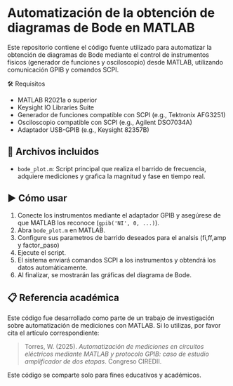 # Automatización de la obtención de diagramas de Bode en MATLAB

Este repositorio contiene el código fuente utilizado para automatizar la obtención de diagramas de Bode mediante el control de instrumentos físicos (generador de funciones y osciloscopio) desde MATLAB, utilizando comunicación GPIB y comandos SCPI.

🛠 Requisitos

- MATLAB R2021a o superior
- Keysight IO Libraries Suite
- Generador de funciones compatible con SCPI (e.g., Tektronix AFG3251)
- Osciloscopio compatible con SCPI (e.g., Agilent DSO7034A)
- Adaptador USB-GPIB (e.g., Keysight 82357B)

## 📂 Archivos incluidos

- `bode_plot.m`: Script principal que realiza el barrido de frecuencia, adquiere mediciones y grafica la magnitud y fase en tiempo real.

## ▶️ Cómo usar

1. Conecte los instrumentos mediante el adaptador GPIB y asegúrese de que MATLAB los reconoce (`gpib('NI', 0, ...)`).
2. Abra `bode_plot.m` en MATLAB.
3. Configure sus parametros de barrido deseados para el analsis (fi,ff,amp y factor_paso)
4. Ejecute el script.
5. El sistema enviará comandos SCPI a los instrumentos y obtendrá los datos automáticamente.
6. Al finalizar, se mostrarán las gráficas del diagrama de Bode.

## 📋 Referencia académica

Este código fue desarrollado como parte de un trabajo de investigación sobre automatización de mediciones con MATLAB. Si lo utilizas, por favor cita el artículo correspondiente:

> Torres, W. (2025). *Automatización de mediciones en circuitos eléctricos mediante MATLAB y protocolo GPIB: caso de estudio amplificador de dos etapas*. Congreso CIREDII.

Este código se comparte solo para fines educativos y académicos.
